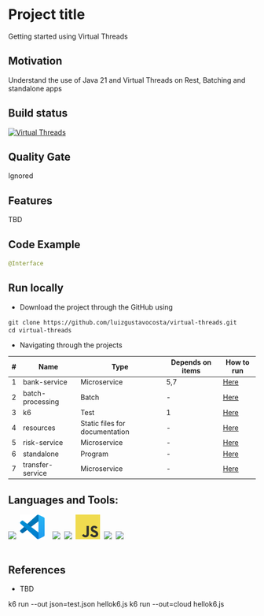 # Project title
Getting started using Virtual Threads

## Motivation
Understand the use of Java 21 and Virtual Threads on Rest, Batching and standalone apps

## Build status
[![Virtual Threads](https://github.com/luizgustavocosta/virtual-threads/actions/workflows/maven.yml/badge.svg?event=branch_protection_rule)](https://github.com/luizgustavocosta/virtual-threads/actions/workflows/maven.yml)

## Quality Gate
Ignored

## Features
TBD

## Code Example
```java
@Interface
```

## Run locally
- Download the project through the GitHub using
 ```shell
 git clone https://github.com/luizgustavocosta/virtual-threads.git
 cd virtual-threads 
 ```
- Navigating through the projects

| # | Name             | Type                           | Depends on items | How to run                         |
|---|------------------|--------------------------------|------------------|------------------------------------|
| 1 | bank-service     | Microservice                   | 5,7              | [Here](bank-service/README.md)     |
| 2 | batch-processing | Batch                          | -                | [Here](bank-service/README.md)     |
| 3 | k6               | Test                           | 1                | [Here](bank-service/README.md)     |
| 4 | resources        | Static files for documentation | -                | [Here](bank-service/README.md)     |
| 5 | risk-service     | Microservice                   | -                | [Here](bank-service/README.md)     |
| 6 | standalone       | Program                        | -                | [Here](standalone/README.md)       |
| 7 | transfer-service | Microservice                   | -                | [Here](transfer-service/README.md) |

## Languages and Tools:
<div>
  <img width=50px src="https://upload.wikimedia.org/wikipedia/commons/4/41/Duke_Wave.png">&nbsp;
  <img width=50px src="https://raw.githubusercontent.com/github/explore/80688e429a7d4ef2fca1e82350fe8e3517d3494d/topics/visual-studio-code/visual-studio-code.png">&nbsp;&nbsp;&nbsp;
  <img width=50px src="https://upload.wikimedia.org/wikipedia/commons/9/9c/IntelliJ_IDEA_Icon.svg">&nbsp;
  <img width=50px src="https://upload.wikimedia.org/wikipedia/commons/e/ef/K6-logo.svg">&nbsp;
  <img width=50px src="https://raw.githubusercontent.com/github/explore/80688e429a7d4ef2fca1e82350fe8e3517d3494d/topics/javascript/javascript.png">&nbsp;
  <img width=150px src="https://upload.wikimedia.org/wikipedia/commons/4/44/Spring_Framework_Logo_2018.svg">&nbsp;
  <img width=150px src="https://upload.wikimedia.org/wikipedia/commons/5/52/Apache_Maven_logo.svg">&nbsp;
</div>

</br>


## References
* TBD


k6 run --out json=test.json hellok6.js
k6 run --out=cloud hellok6.js

